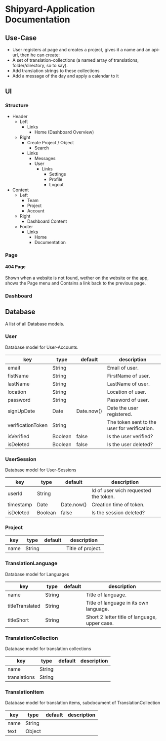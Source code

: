 # Shipyard-Application Documentation

## Use-Case

- User registers at page and creates a project, gives it a name and an api-url, then he can create:
- A set of translation-collections (a named array of translations, folder/directory, so to say).
- Add translation strings to these collections
- Add a message of the day and apply a calendar to it

## UI

### Structure

- Header
  - Left
    - Links
      - Home (Dashboard Overview)
  - Right
    - Create Project / Object
      - Search
    - Links
      - Messages
      - User
        - Links
          - Settings
          - Profile
          - Logout
- Content
  - Left
    - Team
    - Project
    - Account
  - Right
    - Dashboard Content
  - Footer
    - Links
      - Home
      - Documentation

### Page

#### 404 Page
Shown when a website is not found, wether on the website or the app, shows the Page menu and Contains a link back to the previous page.

### Dashboard

## Database

A list of all Database models.

### User

Database model for User-Accounts.

| key               | type    | default    | description                                  |
| ----------------- | ------- | ---------- | -------------------------------------------- |
| email             | String  |            | Email of user.                               |
| fistName          | String  |            | FirstName of user.                           |
| lastName          | String  |            | LastName of user.                            |
| location          | String  |            | Location of user.                            |
| password          | String  |            | Password of user.                            |
| signUpDate        | Date    | Date.now() | Date the user registered.                    |
| verificationToken | String  |            | The token sent to the user for verification. |
| isVerified        | Boolean | false      | Is the user verified?                        |
| isDeleted         | Boolean | false      | Is the user deleted?                         |

### UserSession

Database model for User-Sessions

| key       | type    | default    | description                          |
| --------- | ------- | ---------- | ------------------------------------ |
| userId    | String  |            | Id of user wich requested the token. |
| timestamp | Date    | Date.now() | Creation time of token.              |
| isDeleted | Boolean | false      | Is the session deleted?              |

### Project

| key  | type   | default | description       |
| ---- | ------ | ------- | ----------------- |
| name | String |         | Title of project. |

### TranslationLanguage

Database model for Languages

| key             | type   | default | description                                   |
| --------------- | ------ | ------- | --------------------------------------------- |
| name            | String |         | Title of language.                            |
| titleTranslated | String |         | Title of language in its own language.        |
| titleShort      | String |         | Short 2 letter title of language, upper case. |

### TranslationCollection

Database model for translation collections

| key          | type   | default | description |
| ------------ | ------ | ------- | ----------- |
| name         | String |         |             |
| translations | String |         |             |

### TranslationItem

Database model for translation items, subdocument of TranslationCollection

| key  | type   | default | description |
| ---- | ------ | ------- | ----------- |
| name | String |         |             |
| text | Object |         |             |